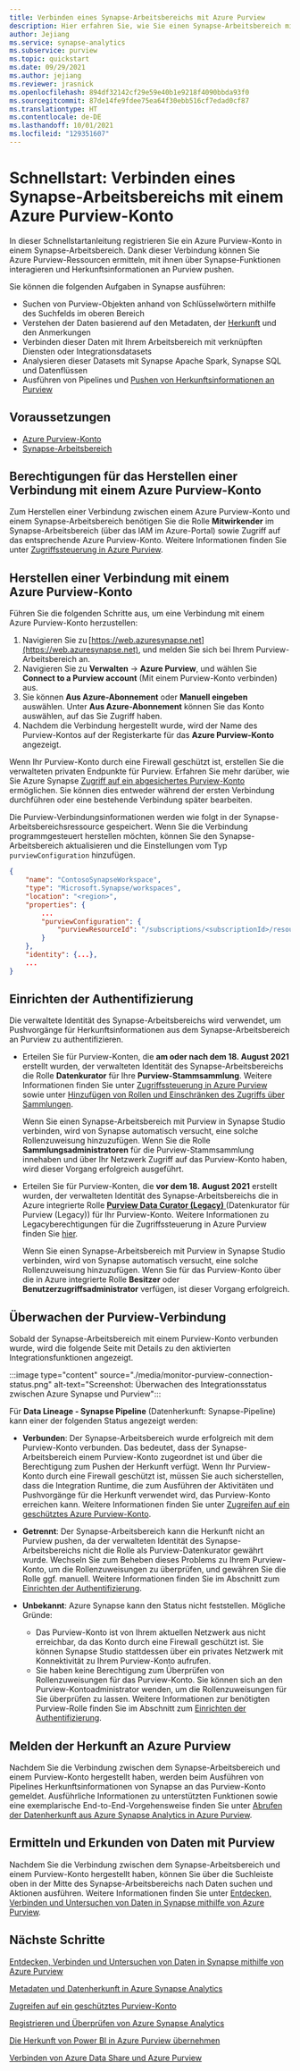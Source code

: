 ```yaml
---
title: Verbinden eines Synapse-Arbeitsbereichs mit Azure Purview 
description: Hier erfahren Sie, wie Sie einen Synapse-Arbeitsbereich mit einem Azure Purview-Konto verbinden.
author: Jejiang
ms.service: synapse-analytics
ms.subservice: purview
ms.topic: quickstart
ms.date: 09/29/2021
ms.author: jejiang
ms.reviewer: jrasnick
ms.openlocfilehash: 894df32142cf29e59e40b1e9218f4090bbda93f0
ms.sourcegitcommit: 87de14fe9fdee75ea64f30ebb516cf7edad0cf87
ms.translationtype: HT
ms.contentlocale: de-DE
ms.lasthandoff: 10/01/2021
ms.locfileid: "129351607"
---
```

# <a name="quickstartconnect-a-synapse-workspace-to-an-azure-purview-account"></a>Schnellstart: Verbinden eines Synapse-Arbeitsbereichs mit einem Azure Purview-Konto

In dieser Schnellstartanleitung registrieren Sie ein Azure Purview-Konto in einem Synapse-Arbeitsbereich. Dank dieser Verbindung können Sie Azure Purview-Ressourcen ermitteln, mit ihnen über Synapse-Funktionen interagieren und Herkunftsinformationen an Purview pushen.

Sie können die folgenden Aufgaben in Synapse ausführen:
- Suchen von Purview-Objekten anhand von Schlüsselwörtern mithilfe des Suchfelds im oberen Bereich 
- Verstehen der Daten basierend auf den Metadaten, der [Herkunft](../../purview/catalog-lineage-user-guide.md) und den Anmerkungen 
- Verbinden dieser Daten mit Ihrem Arbeitsbereich mit verknüpften Diensten oder Integrationsdatasets 
- Analysieren dieser Datasets mit Synapse Apache Spark, Synapse SQL und Datenflüssen 
- Ausführen von Pipelines und [Pushen von Herkunftsinformationen an Purview](../../purview/how-to-lineage-azure-synapse-analytics.md)

## <a name="prerequisites"></a>Voraussetzungen 
- [Azure Purview-Konto](../../purview/create-catalog-portal.md) 
- [Synapse-Arbeitsbereich](../quickstart-create-workspace.md) 

## <a name="permissions-for-connecting-an-azure-purview-account"></a>Berechtigungen für das Herstellen einer Verbindung mit einem Azure Purview-Konto 

Zum Herstellen einer Verbindung zwischen einem Azure Purview-Konto und einem Synapse-Arbeitsbereich benötigen Sie die Rolle **Mitwirkender** im Synapse-Arbeitsbereich (über das IAM im Azure-Portal) sowie Zugriff auf das entsprechende Azure Purview-Konto. Weitere Informationen finden Sie unter [Zugriffssteuerung in Azure Purview](../../purview/catalog-permissions.md).

## <a name="connect-an-azure-purview-account"></a>Herstellen einer Verbindung mit einem Azure Purview-Konto  

Führen Sie die folgenden Schritte aus, um eine Verbindung mit einem Azure Purview-Konto herzustellen:

1. Navigieren Sie zu [https://web.azuresynapse.net](https://web.azuresynapse.net), und melden Sie sich bei Ihrem Purview-Arbeitsbereich an. 
2. Navigieren Sie zu **Verwalten** -> **Azure Purview**, und wählen Sie **Connect to a Purview account** (Mit einem Purview-Konto verbinden) aus.
3. Sie können **Aus Azure-Abonnement** oder **Manuell eingeben** auswählen. Unter **Aus Azure-Abonnement** können Sie das Konto auswählen, auf das Sie Zugriff haben.
4. Nachdem die Verbindung hergestellt wurde, wird der Name des Purview-Kontos auf der Registerkarte für das **Azure Purview-Konto** angezeigt. 

Wenn Ihr Purview-Konto durch eine Firewall geschützt ist, erstellen Sie die verwalteten privaten Endpunkte für Purview. Erfahren Sie mehr darüber, wie Sie Azure Synapse [Zugriff auf ein abgesichertes Purview-Konto](how-to-access-secured-purview-account.md) ermöglichen. Sie können dies entweder während der ersten Verbindung durchführen oder eine bestehende Verbindung später bearbeiten.

Die Purview-Verbindungsinformationen werden wie folgt in der Synapse-Arbeitsbereichsressource gespeichert. Wenn Sie die Verbindung programmgesteuert herstellen möchten, können Sie den Synapse-Arbeitsbereich aktualisieren und die Einstellungen vom Typ `purviewConfiguration` hinzufügen.

```json
{
    "name": "ContosoSynapseWorkspace",
    "type": "Microsoft.Synapse/workspaces",
    "location": "<region>",
    "properties": {
        ...
        "purviewConfiguration": {
            "purviewResourceId": "/subscriptions/<subscriptionId>/resourceGroups/<resourceGroupname>/providers/Microsoft.Purview/accounts/<PurviewAccountName>"
        }
    },
    "identity": {...},
    ...
}
```

## <a name="set-up-authentication"></a>Einrichten der Authentifizierung

Die verwaltete Identität des Synapse-Arbeitsbereichs wird verwendet, um Pushvorgänge für Herkunftsinformationen aus dem Synapse-Arbeitsbereich an Purview zu authentifizieren.

- Erteilen Sie für Purview-Konten, die **am oder nach dem 18. August 2021** erstellt wurden, der verwalteten Identität des Synapse-Arbeitsbereichs die Rolle **Datenkurator** für Ihre **Purview-Stammsammlung**. Weitere Informationen finden Sie unter [Zugriffssteuerung in Azure Purview](../../purview/catalog-permissions.md) sowie unter [Hinzufügen von Rollen und Einschränken des Zugriffs über Sammlungen](../../purview/how-to-create-and-manage-collections.md#add-roles-and-restrict-access-through-collections).

    Wenn Sie einen Synapse-Arbeitsbereich mit Purview in Synapse Studio verbinden, wird von Synapse automatisch versucht, eine solche Rollenzuweisung hinzuzufügen. Wenn Sie die Rolle **Sammlungsadministratoren** für die Purview-Stammsammlung innehaben und über Ihr Netzwerk Zugriff auf das Purview-Konto haben, wird dieser Vorgang erfolgreich ausgeführt.

- Erteilen Sie für Purview-Konten, die **vor dem 18. August 2021** erstellt wurden, der verwalteten Identität des Synapse-Arbeitsbereichs die in Azure integrierte Rolle [**Purview Data Curator (Legacy)** ](../../role-based-access-control/built-in-roles.md#purview-data-curator-legacy) (Datenkurator für Purview (Legacy)) für Ihr Purview-Konto. Weitere Informationen zu Legacyberechtigungen für die Zugriffssteuerung in Azure Purview finden Sie [hier](../../purview/catalog-permissions.md#legacy-permission-guide).

    Wenn Sie einen Synapse-Arbeitsbereich mit Purview in Synapse Studio verbinden, wird von Synapse automatisch versucht, eine solche Rollenzuweisung hinzuzufügen. Wenn Sie für das Purview-Konto über die in Azure integrierte Rolle **Besitzer** oder **Benutzerzugriffsadministrator** verfügen, ist dieser Vorgang erfolgreich.

## <a name="monitor-purview-connection"></a>Überwachen der Purview-Verbindung

Sobald der Synapse-Arbeitsbereich mit einem Purview-Konto verbunden wurde, wird die folgende Seite mit Details zu den aktivierten Integrationsfunktionen angezeigt.

:::image type="content" source="./media/monitor-purview-connection-status.png" alt-text="Screenshot: Überwachen des Integrationsstatus zwischen Azure Synapse und Purview":::

Für **Data Lineage - Synapse Pipeline** (Datenherkunft: Synapse-Pipeline) kann einer der folgenden Status angezeigt werden:

- **Verbunden**: Der Synapse-Arbeitsbereich wurde erfolgreich mit dem Purview-Konto verbunden. Das bedeutet, dass der Synapse-Arbeitsbereich einem Purview-Konto zugeordnet ist und über die Berechtigung zum Pushen der Herkunft verfügt. Wenn Ihr Purview-Konto durch eine Firewall geschützt ist, müssen Sie auch sicherstellen, dass die Integration Runtime, die zum Ausführen der Aktivitäten und Pushvorgänge für die Herkunft verwendet wird, das Purview-Konto erreichen kann. Weitere Informationen finden Sie unter [Zugreifen auf ein geschütztes Azure Purview-Konto](how-to-access-secured-purview-account.md).
- **Getrennt**: Der Synapse-Arbeitsbereich kann die Herkunft nicht an Purview pushen, da der verwalteten Identität des Synapse-Arbeitsbereichs nicht die Rolle als Purview-Datenkurator gewährt wurde. Wechseln Sie zum Beheben dieses Problems zu Ihrem Purview-Konto, um die Rollenzuweisungen zu überprüfen, und gewähren Sie die Rolle ggf. manuell. Weitere Informationen finden Sie im Abschnitt zum [Einrichten der Authentifizierung](#set-up-authentication).
- **Unbekannt**: Azure Synapse kann den Status nicht feststellen. Mögliche Gründe:

    - Das Purview-Konto ist von Ihrem aktuellen Netzwerk aus nicht erreichbar, da das Konto durch eine Firewall geschützt ist. Sie können Synapse Studio stattdessen über ein privates Netzwerk mit Konnektivität zu Ihrem Purview-Konto aufrufen.
    - Sie haben keine Berechtigung zum Überprüfen von Rollenzuweisungen für das Purview-Konto. Sie können sich an den Purview-Kontoadministrator wenden, um die Rollenzuweisungen für Sie überprüfen zu lassen. Weitere Informationen zur benötigten Purview-Rolle finden Sie im Abschnitt zum [Einrichten der Authentifizierung](#set-up-authentication).

## <a name="report-lineage-to-azure-purview"></a>Melden der Herkunft an Azure Purview

Nachdem Sie die Verbindung zwischen dem Synapse-Arbeitsbereich und einem Purview-Konto hergestellt haben, werden beim Ausführen von Pipelines Herkunftsinformationen von Synapse an das Purview-Konto gemeldet. Ausführliche Informationen zu unterstützten Funktionen sowie eine exemplarische End-to-End-Vorgehensweise finden Sie unter [Abrufen der Datenherkunft aus Azure Synapse Analytics in Azure Purview](../../purview/how-to-lineage-azure-synapse-analytics.md).

## <a name="discover-and-explore-data-using-purview"></a>Ermitteln und Erkunden von Daten mit Purview

Nachdem Sie die Verbindung zwischen dem Synapse-Arbeitsbereich und einem Purview-Konto hergestellt haben, können Sie über die Suchleiste oben in der Mitte des Synapse-Arbeitsbereichs nach Daten suchen und Aktionen ausführen. Weitere Informationen finden Sie unter [Entdecken, Verbinden und Untersuchen von Daten in Synapse mithilfe von Azure Purview](how-to-discover-connect-analyze-azure-purview.md).

## <a name="nextsteps"></a>Nächste Schritte 

[Entdecken, Verbinden und Untersuchen von Daten in Synapse mithilfe von Azure Purview](how-to-discover-connect-analyze-azure-purview.md)

[Metadaten und Datenherkunft in Azure Synapse Analytics](../../purview/how-to-lineage-azure-synapse-analytics.md)

[Zugreifen auf ein geschütztes Purview-Konto](how-to-access-secured-purview-account.md)

[Registrieren und Überprüfen von Azure Synapse Analytics](../../purview/register-scan-azure-synapse-analytics.md)

[Die Herkunft von Power BI in Azure Purview übernehmen](../../purview/how-to-lineage-powerbi.md)

[Verbinden von Azure Data Share und Azure Purview](../../purview/how-to-link-azure-data-share.md)